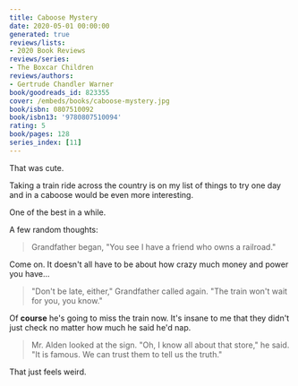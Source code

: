 ```yaml
---
title: Caboose Mystery
date: 2020-05-01 00:00:00
generated: true
reviews/lists:
- 2020 Book Reviews
reviews/series:
- The Boxcar Children
reviews/authors:
- Gertrude Chandler Warner
book/goodreads_id: 823355
cover: /embeds/books/caboose-mystery.jpg
book/isbn: 0807510092
book/isbn13: '9780807510094'
rating: 5
book/pages: 128
series_index: [11]
---
```

That was cute.  

Taking a train ride across the country is on my list of things to try one day and in a caboose would be even more interesting.  

<!--more-->

One of the best in a while.  

A few random thoughts:  

> Grandfather began, "You see I have a friend who owns a railroad."

Come on. It doesn't all have to be about how crazy much money and power you have...  

> "Don't be late, either," Grandfather called again. "The train won't wait for you, you know."

Of **course** he's going to miss the train now. It's insane to me that they didn't just check no matter how much he said he'd nap.  

> Mr. Alden looked at the sign. "Oh, I know all about that store," he said. "It is famous. We can trust them to tell us the truth."

That just feels weird.